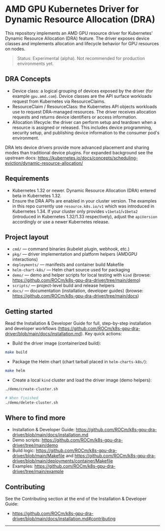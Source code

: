 # AMD GPU Kubernetes Driver for Dynamic Resource Allocation (DRA)

This repository implements an AMD GPU resource driver for Kubernetes' Dynamic
Resource Allocation (DRA) feature. The driver exposes device classes and
implements allocation and lifecycle behavior for GPU resources on nodes.

> Status: Experimental (alpha). Not recommended for production environments yet.

## DRA Concepts

- Device class: a logical grouping of devices exposed by the driver (for
  example `gpu.amd.com`). Device classes are the API surface workloads request
  from Kubernetes via ResourceClaims.
- ResourceClaim / ResourceClass: the Kubernetes API objects workloads use to
  request DRA-managed resources. The driver receives allocation requests and
  returns device identifiers or access information.
- Allocation lifecycle: the driver can perform setup and teardown when a
  resource is assigned or released. This includes device programming, security
  setup, and publishing device information to the consumer pod's environment.

DRA lets device drivers provide more advanced placement and sharing modes than
traditional device plugins. For expanded background see the upstream docs:
https://kubernetes.io/docs/concepts/scheduling-eviction/dynamic-resource-allocation/

## Requirements

- Kubernetes 1.32 or newer. Dynamic Resource Allocation (DRA) entered beta in
  Kubernetes 1.32.
- Ensure the DRA APIs are enabled in your cluster version. The examples in this
  repo currently use `resource.k8s.io/v1` which was introduced in Kubernetes 1.34.
  If your cluster only provides `v1beta1`/`v1beta2` (introduced in Kubernetes 1.32/1.33
  respectively), adjust the `apiVersion` accordingly or use a newer Kubernetes release.

## Project layout

- `cmd/` — command binaries (kubelet plugin, webhook, etc.)
- `pkg/` — driver implementation and platform helpers (AMDGPU interactions)
- `deployments/` — manifests and container build Makefile
- `helm-chart-k8s/` — Helm chart source used for packaging
- `demo/` — demo and helper scripts for local testing with `kind` (browse: https://github.com/ROCm/k8s-gpu-dra-driver/tree/main/demo)
- `scripts/` — project-level build and release helpers
- `docs/` — documentation (installation, developer guides) (browse: https://github.com/ROCm/k8s-gpu-dra-driver/tree/main/docs)

## Getting started

Read the Installation & Developer Guide for full, step-by-step installation and developer
workflows (https://github.com/ROCm/k8s-gpu-dra-driver/blob/main/docs/installation.md). Key quick actions:

- Build the driver image (containerized build):

```bash
make build
```

- Package the Helm chart (chart tarball placed in `helm-charts-k8s/`):

```bash
make helm
```

- Create a local `kind` cluster and load the driver image (demo helpers):

```bash
./demo/create-cluster.sh

# When finished
./demo/delete-cluster.sh
```

## Where to find more

- Installation & Developer Guide: https://github.com/ROCm/k8s-gpu-dra-driver/blob/main/docs/installation.md
- Demo scripts: https://github.com/ROCm/k8s-gpu-dra-driver/tree/main/demo
- Build logic: https://github.com/ROCm/k8s-gpu-dra-driver/blob/main/Makefile and https://github.com/ROCm/k8s-gpu-dra-driver/blob/main/deployments/container/Makefile
- Examples: https://github.com/ROCm/k8s-gpu-dra-driver/tree/main/example

## Contributing

See the Contributing section at the end of the Installation & Developer Guide:

- https://github.com/ROCm/k8s-gpu-dra-driver/blob/main/docs/installation.md#contributing

---
